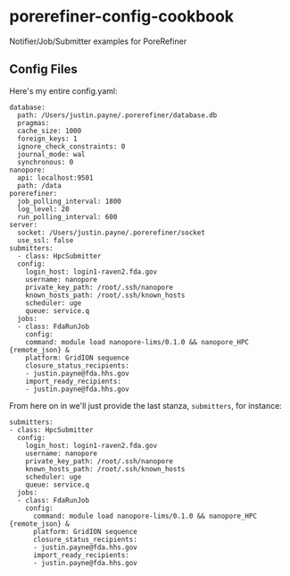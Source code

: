 # porerefiner-config-cookbook
Notifier/Job/Submitter examples for PoreRefiner

Config Files
------------

Here's my entire config.yaml:

    database:
      path: /Users/justin.payne/.porerefiner/database.db
      pragmas:
      cache_size: 1000
      foreign_keys: 1
      ignore_check_constraints: 0
      journal_mode: wal
      synchronous: 0
    nanopore:
      api: localhost:9501
      path: /data
    porerefiner:
      job_polling_interval: 1800
      log_level: 20
      run_polling_interval: 600
    server:
      socket: /Users/justin.payne/.porerefiner/socket
      use_ssl: false
    submitters:
      - class: HpcSubmitter
      config:
        login_host: login1-raven2.fda.gov
        username: nanopore
        private_key_path: /root/.ssh/nanopore
        known_hosts_path: /root/.ssh/known_hosts
        scheduler: uge
        queue: service.q
      jobs:
      - class: FdaRunJob
        config:
        command: module load nanopore-lims/0.1.0 && nanopore_HPC {remote_json} &
        platform: GridION sequence
        closure_status_recipients:
        - justin.payne@fda.hhs.gov
        import_ready_recipients:
        - justin.payne@fda.hhs.gov
      
From here on in we'll just provide the last stanza, `submitters`, for instance:

    submitters:
    - class: HpcSubmitter
      config:
        login_host: login1-raven2.fda.gov
        username: nanopore
        private_key_path: /root/.ssh/nanopore
        known_hosts_path: /root/.ssh/known_hosts
        scheduler: uge
        queue: service.q
      jobs:
      - class: FdaRunJob
        config:
          command: module load nanopore-lims/0.1.0 && nanopore_HPC {remote_json} &
          platform: GridION sequence
          closure_status_recipients:
          - justin.payne@fda.hhs.gov
          import_ready_recipients:
          - justin.payne@fda.hhs.gov
